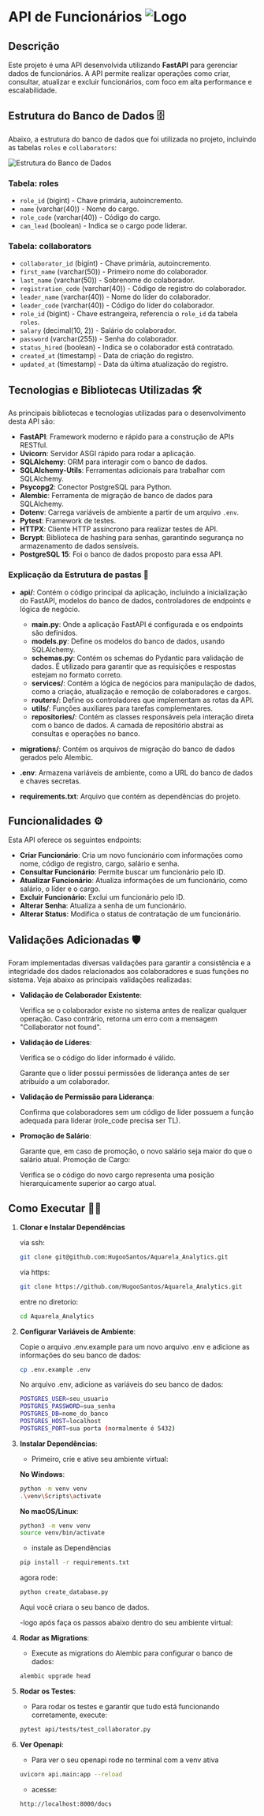 # API de Funcionários ![Logo](./logo.png)

## Descrição

Este projeto é uma API desenvolvida utilizando **FastAPI** para gerenciar dados de funcionários. A API permite realizar operações como criar, consultar, atualizar e excluir funcionários, com foco em alta performance e escalabilidade.

## Estrutura do Banco de Dados 🗄️

Abaixo, a estrutura do banco de dados que foi utilizada no projeto, incluindo as tabelas `roles` e `collaborators`:

![Estrutura do Banco de Dados](./sql.png)

### Tabela: **roles**
- `role_id` (bigint) - Chave primária, autoincremento.
- `name` (varchar(40)) - Nome do cargo.
- `role_code` (varchar(40)) - Código do cargo.
- `can_lead` (boolean) - Indica se o cargo pode liderar.

### Tabela: **collaborators**
- `collaborator_id` (bigint) - Chave primária, autoincremento.
- `first_name` (varchar(50)) - Primeiro nome do colaborador.
- `last_name` (varchar(50)) - Sobrenome do colaborador.
- `registration_code` (varchar(40)) - Código de registro do colaborador.
- `leader_name` (varchar(40)) - Nome do líder do colaborador.
- `leader_code` (varchar(40)) - Código do líder do colaborador.
- `role_id` (bigint) - Chave estrangeira, referencia o `role_id` da tabela `roles`.
- `salary` (decimal(10, 2)) - Salário do colaborador.
- `password` (varchar(255)) - Senha do colaborador.
- `status_hired` (boolean) - Indica se o colaborador está contratado.
- `created_at` (timestamp) - Data de criação do registro.
- `updated_at` (timestamp) - Data da última atualização do registro.


## Tecnologias e Bibliotecas Utilizadas 🛠️

As principais bibliotecas e tecnologias utilizadas para o desenvolvimento desta API são:

- **FastAPI**: Framework moderno e rápido para a construção de APIs RESTful.
- **Uvicorn**: Servidor ASGI rápido para rodar a aplicação.
- **SQLAlchemy**: ORM para interagir com o banco de dados.
- **SQLAlchemy-Utils**: Ferramentas adicionais para trabalhar com SQLAlchemy.
- **Psycopg2**: Conector PostgreSQL para Python.
- **Alembic**: Ferramenta de migração de banco de dados para SQLAlchemy.
- **Dotenv**: Carrega variáveis de ambiente a partir de um arquivo `.env`.
- **Pytest**: Framework de testes.
- **HTTPX**: Cliente HTTP assíncrono para realizar testes de API.
- **Bcrypt**: Biblioteca de hashing para senhas, garantindo segurança no armazenamento de dados sensíveis.
- **PostgreSQL 15**: Foi o banco de dados proposto para essa API.

### Explicação da Estrutura de pastas 📂

- **api/**: Contém o código principal da aplicação, incluindo a inicialização do FastAPI, modelos do banco de dados, controladores de endpoints e lógica de negócio.
  - **main.py**: Onde a aplicação FastAPI é configurada e os endpoints são definidos.
  - **models.py**: Define os modelos do banco de dados, usando SQLAlchemy.
  - **schemas.py**: Contém os schemas do Pydantic para validação de dados. É utilizado para garantir que as requisições e respostas estejam no formato correto.
  - **services/**: Contém a lógica de negócios para manipulação de dados, como a criação, atualização e remoção de colaboradores e cargos.
  - **routers/**: Define os controladores que implementam as rotas da API.
  - **utils/**: Funções auxiliares para tarefas complementares.
  - **repositories/**: Contém as classes responsáveis pela interação direta com o banco de dados. A camada de repositório abstrai as consultas e operações no banco.
- **migrations/**: Contém os arquivos de migração do banco de dados gerados pelo Alembic.
  
- **.env**: Armazena variáveis de ambiente, como a URL do banco de dados e chaves secretas.
  
- **requirements.txt**: Arquivo que contém as dependências do projeto.



## Funcionalidades ⚙️

Esta API oferece os seguintes endpoints:

- **Criar Funcionário**: Cria um novo funcionário com informações como nome, código de registro, cargo, salário e senha.
- **Consultar Funcionário**: Permite buscar um funcionário pelo ID.
- **Atualizar Funcionário**: Atualiza informações de um funcionário, como salário, o líder e o cargo.
- **Excluir Funcionário**: Exclui um funcionário pelo ID.
- **Alterar Senha**: Atualiza a senha de um funcionário.
- **Alterar Status**: Modifica o status de contratação de um funcionário.



## Validações Adicionadas 🛡️
Foram implementadas diversas validações para garantir a consistência e a integridade dos dados relacionados aos colaboradores e suas funções no sistema. Veja abaixo as principais validações realizadas:

- **Validação de Colaborador Existente**:

    Verifica se o colaborador existe no sistema antes de realizar qualquer operação. Caso contrário, retorna um erro com a mensagem "Collaborator not found".

- **Validação de Líderes**:

    Verifica se o código do líder informado é válido.

    Garante que o líder possui permissões de liderança antes de ser atribuído a um colaborador.

- **Validação de Permissão para Liderança**:

    Confirma que colaboradores sem um código de líder possuem a função adequada para liderar (role_code precisa ser TL).

- **Promoção de Salário**:

    Garante que, em caso de promoção, o novo salário seja maior do que o salário atual.
    Promoção de Cargo:

    Verifica se o código do novo cargo representa uma posição hierarquicamente superior ao cargo atual.

## Como Executar 🏃‍♂️


    
1. **Clonar e Instalar Dependências**
    
    via ssh:
    ```bash
    git clone git@github.com:HugooSantos/Aquarela_Analytics.git
    ```
    via https:

    ```bash
    git clone https://github.com/HugooSantos/Aquarela_Analytics.git
    ```
    
    entre no diretorio:

    ```bash
    cd Aquarela_Analytics
    ```

2. **Configurar Variáveis de Ambiente**: 

   Copie o arquivo .env.example para um novo arquivo .env e adicione as informações do seu banco de dados:
   ```bash
   cp .env.example .env
   ```

   No arquivo .env, adicione as variáveis do seu banco de dados:
   ```bash
   POSTGRES_USER=seu_usuario
   POSTGRES_PASSWORD=sua_senha
   POSTGRES_DB=nome_do_banco
   POSTGRES_HOST=localhost
   POSTGRES_PORT=sua porta (normalmente é 5432) 
   ```

3. **Instalar Dependências**:

   - Primeiro, crie e ative seu ambiente virtual:

    **No Windows**:
    ```bash
    python -m venv venv
    .\venv\Scripts\activate
    ```
    **No macOS/Linux**:
    ```bash
    python3 -m venv venv
    source venv/bin/activate
    ```
    - instale as Dependências

    ```bash
    pip install -r requirements.txt
    ```

    agora rode: 
    ```bash
    python create_database.py
    ```
    
    Aqui você criara o seu banco de dados.

    -logo após faça os passos abaixo dentro do seu ambiente virtual:
  
4. **Rodar as Migrations**: 
   - Execute as migrations do Alembic para configurar o banco de dados:

   ```bash 
   alembic upgrade head
   ```

5. **Rodar os Testes**: 
    
   - Para rodar os testes e garantir que tudo está funcionando corretamente, execute:

    ```bash 
    pytest api/tests/test_collaborator.py
   ```
    

6. **Ver Openapi**: 
    
   - Para ver o seu openapi rode no terminal com a venv ativa

    ```bash 
    uvicorn api.main:app --reload
    ```
   - acesse:

    ```bash 
    http://localhost:8000/docs
    ```


